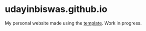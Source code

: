 # udayinbiswas.github.io

My personal website made using the [template](https://colorlib.com/wp/template/jackson/). Work in progress.
